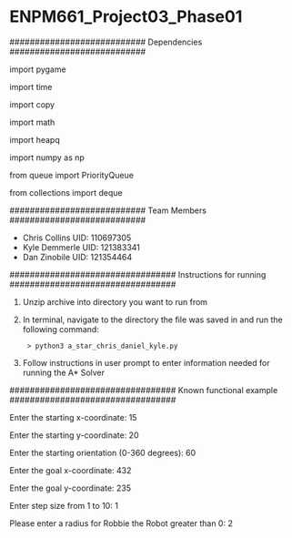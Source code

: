 # ENPM661_Project03_Phase01

###########################
Dependencies
###########################

import pygame

import time

import copy

import math

import heapq

import numpy as np

from queue import PriorityQueue

from collections import deque

###########################
Team Members
###########################

 - Chris Collins   UID: 110697305
 - Kyle Demmerle   UID: 121383341
 - Dan Zinobile    UID: 121354464
 
#################################
 Instructions for running
#################################

1) Unzip archive into directory you want to run from 

2) In terminal, navigate to the directory the file was saved in and run the following command:

        > python3 a_star_chris_daniel_kyle.py 

3) Follow instructions in user prompt to enter information needed for running the A* Solver


#################################
 Known functional example
#################################

Enter the starting x-coordinate: 15

Enter the starting y-coordinate: 20

Enter the starting orientation (0-360 degrees): 60

Enter the goal x-coordinate: 432

Enter the goal y-coordinate: 235

Enter step size from 1 to 10: 1

Please enter a radius for Robbie the Robot greater than 0: 2
